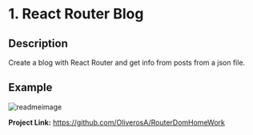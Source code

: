 # 1. React Router Blog

## Description

Create a blog with React Router and get info from posts from a json file.

## Example

![readmeimage](https://user-images.githubusercontent.com/45276763/183325352-5b195cd1-578f-476e-89e9-e6a6c29a23b1.gif)

**Project Link:** https://github.com/OliverosA/RouterDomHomeWork 
